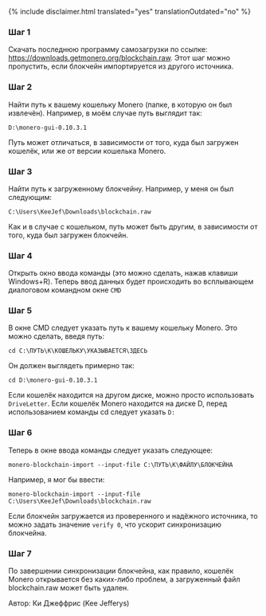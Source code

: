 {% include disclaimer.html translated="yes" translationOutdated="no" %}

### Шаг 1

Скачать последнюю программу самозагрузки по ссылке: https://downloads.getmonero.org/blockchain.raw. Этот шаг можно пропустить, если блокчейн импортируется из другого источника.

### Шаг 2

Найти путь к вашему кошельку Monero (папке, в которую он был извлечён). Например, в моём случае путь выглядит так:

`D:\monero-gui-0.10.3.1`

Путь может отличаться, в зависимости от того, куда был загружен кошелёк, или же от версии кошелька Monero.

### Шаг 3

Найти путь к загруженному блокчейну. Например, у меня он был следующим:

`C:\Users\KeeJef\Downloads\blockchain.raw`

Как и в случае с кошельком, путь может быть другим, в зависимости от того, куда был загружен блокчейн.

### Шаг 4

Открыть окно ввода команды (это можно сделать, нажав клавиши Windows+R). Теперь ввод данных будет происходить во всплывающем диалоговом командном окне `CMD`

### Шаг 5

В окне CMD следует указать путь к вашему кошельку Monero. Это можно сделать, введя путь:

`cd C:\ПУТЬ\К\КОШЕЛЬКУ\УКАЗЫВАЕТСЯ\ЗДЕСЬ`

Он должен выглядеть примерно так:

`cd D:\monero-gui-0.10.3.1`

Если кошелёк находится на другом диске, можно просто использовать `DriveLetter`. Если кошелёк Monero находится на диске D, перед использованием команды cd следует указать `D:`

### Шаг 6

Теперь в окне ввода команды следует указать следующее:

`monero-blockchain-import --input-file C:\ПУТЬ\К\ФАЙЛУ\БЛОКЧЕЙНА`

Например, я мог бы ввести:

`monero-blockchain-import --input-file C:\Users\KeeJef\Downloads\blockchain.raw`

Если блокчейн загружается из проверенного и надёжного источника, то можно задать значение `verify 0`, что ускорит синхронизацию блокчейна.

### Шаг 7

По завершении синхронизации блокчейна, как правило, кошелёк Monero открывается без каких-либо проблем, а загруженный файл blockchain.raw может быть удален.


Автор: Ки Джеффрис (Kee Jefferys)
